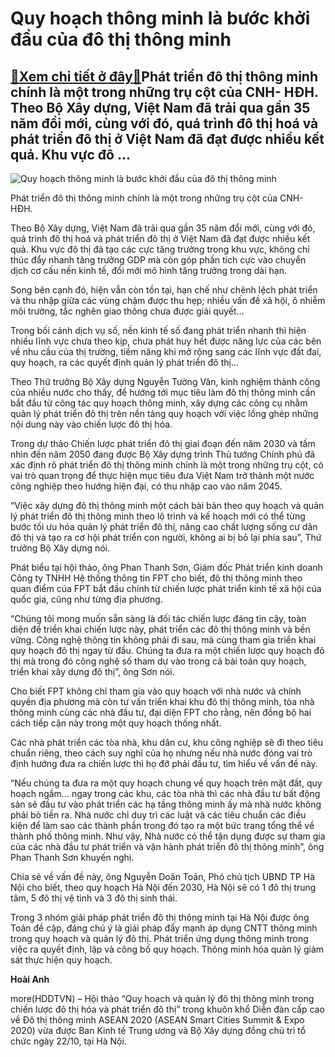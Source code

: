 Quy hoạch thông minh là bước khởi đầu của đô thị thông minh
===========================================================

[:gift:Xem chi tiết ở đây:gift:](https://hddtvn.com/quy-hoach-thong-minh-la-buoc-khoi-dau-cua-do-thi-thong-minh/)Phát triển đô thị thông minh chính là một trong những trụ cột của CNH- HĐH. Theo Bộ Xây dựng, Việt Nam đã trải qua gần 35 năm đổi mới, cùng với đó, quá trình đô thị hoá và phát triển đô thị ở Việt Nam đã đạt được nhiều kết quả. Khu vực đô …
------------------------------------------------------------------------------------------------------------------------------------------------------------------------------------------------------------------------------------------------





![Quy hoạch thông minh là bước khởi đầu của đô thị thông minh](https://haiquanonline.com.vn/stores/news_dataimages/hienntt/102020/22/15/1721_211158baoxaydung_image001.jpg?rt=20201022151722 "Quy hoạch thông minh là bước khởi đầu của đô thị thông minh")


Phát triển đô thị thông minh chính là một trong những trụ cột của CNH- HĐH.



Theo Bộ Xây dựng, Việt Nam đã trải qua gần 35 năm đổi mới, cùng với đó, quá trình đô thị hoá và phát triển đô thị ở Việt Nam đã đạt được nhiều kết quả. Khu vực đô thị đã tạo các cực tăng trưởng trong khu vực, không chỉ thúc đẩy nhanh tăng trưởng GDP mà còn góp phần tích cực vào chuyển dịch cơ cấu nền kinh tế, đổi mới mô hình tăng trưởng trong dài hạn.


Song bên cạnh đó, hiện vẫn còn tồn tại, hạn chế như chênh lệch phát triển và thu nhập giữa các vùng chậm được thu hẹp; nhiều vấn đề xã hội, ô nhiễm môi trường, tắc nghẽn giao thông chưa được giải quyết…


Trong bối cảnh dịch vụ số, nền kinh tế số đang phát triển nhanh thì hiện nhiều lĩnh vực chưa theo kịp, chưa phát huy hết được năng lực của các bên về nhu cầu của thị trường, tiềm năng khi mở rộng sang các lĩnh vực đất đai, quy hoạch, ra các quyết định quản lý phát triển đô thị…


Theo Thứ trưởng Bộ Xây dựng Nguyễn Tường Văn, kinh nghiệm thành công của nhiều nước cho thấy, để hướng tới mục tiêu làm đô thị thông minh cần bắt đầu từ công tác quy hoạch thông minh, xây dựng các công cụ nhằm quản lý phát triển đô thị trên nền tảng quy hoạch với việc lồng ghép những nội dung này vào chiến lược đô thị hóa.


Trong dự thảo Chiến lược phát triển đô thị giai đoạn đến năm 2030 và tầm nhìn đến năm 2050 đang được Bộ Xây dựng trình Thủ tướng Chính phủ đã xác định rõ phát triển đô thị thông minh chính là một trong những trụ cột, có vai trò quan trọng để thực hiện mục tiêu đưa Việt Nam trở thành một nước công nghiệp theo hướng hiện đại, có thu nhập cao vào năm 2045.


“Việc xây dựng đô thị thông minh một cách bài bản theo quy hoạch và quản lý phát triển đô thị thông minh theo lộ trình và kế hoạch mới có thể từng bước tối ưu hóa quản lý phát triển đô thị, nâng cao chất lượng sống cư dân đô thị và tạo ra cơ hội phát triển con người, không ai bị bỏ lại phía sau”, Thứ trưởng Bộ Xây dựng nói.


Phát biểu tại hội thảo, ông Phan Thanh Sơn, Giám đốc Phát triển kinh doanh Công ty TNHH Hệ thống thông tin FPT cho biết, đô thị thông minh theo quan điểm của FPT bắt đầu chính từ chiến lược phát triển kinh tế xã hội của quốc gia, cũng như từng địa phương.


“Chúng tôi mong muốn sẵn sàng là đối tác chiến lược đáng tin cậy, toàn diện để triển khai chiến lược này, phát triển các đô thị thông minh và bền vững. Công nghệ thông tin không phải đi sau, mà cùng tham gia triển khai quy hoạch đô thị ngay từ đầu. Chúng ta đưa ra một chiến lược quy hoạch đô thị mà trong đó công nghệ số tham dự vào trong cả bài toán quy hoạch, triển khai xây dựng đô thị”, ông Sơn nói.


Cho biết FPT không chỉ tham gia vào quy hoạch với nhà nước và chính quyền địa phương mà còn tư vấn triển khai khu đô thị thông minh, tòa nhà thông minh cùng các nhà đầu tư, đại diện FPT cho rằng, nên đồng bộ hai cách tiếp cận này trong một quy hoạch thống nhất.


Các nhà phát triển các tòa nhà, khu dân cư, khu công nghiệp sẽ đi theo tiêu chuẩn riêng, theo cách suy nghĩ của họ nhưng nếu nhà nước đóng vai trò định hướng đưa ra chiến lược thì họ đỡ phải đầu tư, tìm hiểu về vấn đề này.


“Nếu chúng ta đưa ra một quy hoạch chung về quy hoạch trên mặt đất, quy hoạch ngầm… ngay trong các khu, các tòa nhà thì các nhà đầu tư bất động sản sẽ đầu tư vào phát triển các hạ tầng thông minh ấy mà nhà nước không phải bỏ tiền ra. Nhà nước chỉ duy trì các luật và các tiêu chuẩn các điều kiện để làm sao các thành phần trong đó tạo ra một bức trang tổng thể về thành phố thông minh. Như vậy, Nhà nước có thể tận dụng được sự tham gia của các nhà đầu tư phát triển và vận hành phát triển đô thị thông minh”, ông Phan Thanh Sơn khuyến nghị.


Chia sẻ về vấn đề này, ông Nguyễn Doãn Toản, Phó chủ tịch UBND TP Hà Nội cho biết, theo quy hoạch Hà Nội đến 2030, Hà Nội sẽ có 1 đô thị trung tâm, 5 đô thị vệ tinh và 3 đô thị sinh thái.


Trong 3 nhóm giải pháp phát triển đô thị thông minh tại Hà Nội được ông Toản đề cập, đáng chú ý là giải pháp đẩy mạnh áp dụng CNTT thông minh trong quy hoạch và quản lý đô thị. Phát triển ứng dụng thông minh trong việc ra quyết định, lập và công bố quy hoạch. Thông minh hóa quản lý giảm sát thực hiện quy hoạch.




**Hoài Anh**



more(HDDTVN) – Hội thảo “Quy hoạch và quản lý đô thị thông minh trong chiến lược đô thị hóa và phát triển đô thị” trong khuôn khổ Diễn đàn cấp cao về Đô thị thông minh ASEAN 2020 (ASEAN Smart Cities Summit & Expo 2020) vừa được Ban Kinh tế Trung ương và Bộ Xây dựng đồng chủ trì tổ chức ngày 22/10, tại Hà Nội.

